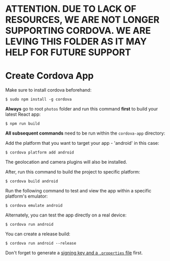 # ATTENTION. DUE TO LACK OF RESOURCES, WE ARE NOT LONGER SUPPORTING CORDOVA. WE ARE LEVING THIS FOLDER AS IT MAY HELP FOR FUTURE SUPPORT

# Create Cordova App

Make sure to install cordova beforehand:

```
$ sudo npm install -g cordova
```

**Always** go to root `photos` folder and run this command **first** to build your latest React app:

```
$ npm run build
```

**All subsequent commands** need to be run within the `cordova-app` directory:

Add the platform that you want to target your app - 'android' in this case:

```
$ cordova platform add android
```

The geolocation and camera plugins will also be installed.

After, run this command to build the project to specific platform:

```
$ cordova build android
```

Run the following command to test and view the app within a specific platform's emulator:

```
$ cordova emulate android
```

Alternately, you can test the app directly on a real device:

```
$ cordova run android
```

You can create a release build:

```
$ cordova run android --release
```

Don't forget to generate a [signing key and a `.properties` file](https://cordova.apache.org/docs/en/latest/guide/platforms/android/#signing-an-app) first.

